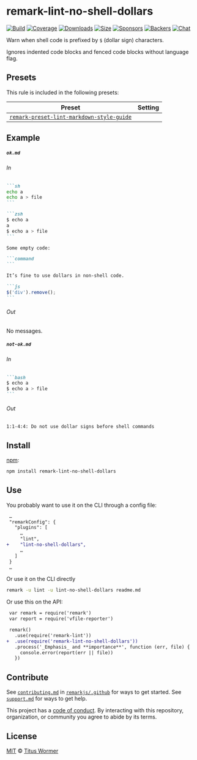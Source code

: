 <!--This file is generated-->

# remark-lint-no-shell-dollars

[![Build][build-badge]][build]
[![Coverage][coverage-badge]][coverage]
[![Downloads][downloads-badge]][downloads]
[![Size][size-badge]][size]
[![Sponsors][sponsors-badge]][collective]
[![Backers][backers-badge]][collective]
[![Chat][chat-badge]][chat]

Warn when shell code is prefixed by `$` (dollar sign) characters.

Ignores indented code blocks and fenced code blocks without language flag.

## Presets

This rule is included in the following presets:

| Preset | Setting |
| - | - |
| [`remark-preset-lint-markdown-style-guide`](https://github.com/remarkjs/remark-lint/tree/master/packages/remark-preset-lint-markdown-style-guide) | |

## Example

##### `ok.md`

###### In

````markdown
```sh
echo a
echo a > file
```

```zsh
$ echo a
a
$ echo a > file
```

Some empty code:

```command
```

It’s fine to use dollars in non-shell code.

```js
$('div').remove();
```
````

###### Out

No messages.

##### `not-ok.md`

###### In

````markdown
```bash
$ echo a
$ echo a > file
```
````

###### Out

```text
1:1-4:4: Do not use dollar signs before shell commands
```

## Install

[npm][]:

```sh
npm install remark-lint-no-shell-dollars
```

## Use

You probably want to use it on the CLI through a config file:

```diff
 …
 "remarkConfig": {
   "plugins": [
     …
     "lint",
+    "lint-no-shell-dollars",
     …
   ]
 }
 …
```

Or use it on the CLI directly

```sh
remark -u lint -u lint-no-shell-dollars readme.md
```

Or use this on the API:

```diff
 var remark = require('remark')
 var report = require('vfile-reporter')

 remark()
   .use(require('remark-lint'))
+  .use(require('remark-lint-no-shell-dollars'))
   .process('_Emphasis_ and **importance**', function (err, file) {
     console.error(report(err || file))
   })
```

## Contribute

See [`contributing.md`][contributing] in [`remarkjs/.github`][health] for ways
to get started.
See [`support.md`][support] for ways to get help.

This project has a [code of conduct][coc].
By interacting with this repository, organization, or community you agree to
abide by its terms.

## License

[MIT][license] © [Titus Wormer][author]

[build-badge]: https://img.shields.io/travis/remarkjs/remark-lint/master.svg

[build]: https://travis-ci.org/remarkjs/remark-lint

[coverage-badge]: https://img.shields.io/codecov/c/github/remarkjs/remark-lint.svg

[coverage]: https://codecov.io/github/remarkjs/remark-lint

[downloads-badge]: https://img.shields.io/npm/dm/remark-lint-no-shell-dollars.svg

[downloads]: https://www.npmjs.com/package/remark-lint-no-shell-dollars

[size-badge]: https://img.shields.io/bundlephobia/minzip/remark-lint-no-shell-dollars.svg

[size]: https://bundlephobia.com/result?p=remark-lint-no-shell-dollars

[sponsors-badge]: https://opencollective.com/unified/sponsors/badge.svg

[backers-badge]: https://opencollective.com/unified/backers/badge.svg

[collective]: https://opencollective.com/unified

[chat-badge]: https://img.shields.io/badge/chat-spectrum.svg

[chat]: https://spectrum.chat/unified/remark

[npm]: https://docs.npmjs.com/cli/install

[health]: https://github.com/remarkjs/.github

[contributing]: https://github.com/remarkjs/.github/blob/master/contributing.md

[support]: https://github.com/remarkjs/.github/blob/master/support.md

[coc]: https://github.com/remarkjs/.github/blob/master/code-of-conduct.md

[license]: https://github.com/remarkjs/remark-lint/blob/master/license

[author]: https://wooorm.com
